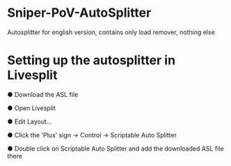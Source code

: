 # Sniper-PoV-AutoSplitter

Autosplitter for english version, contains only load remover, nothing else


# Setting up the autosplitter in Livesplit

● Download the ASL file

● Open Livesplit

● Edit Layout...

● Click the 'Plus' sign -> Control -> Scriptable Auto Splitter

● Double click on Scriptable Auto Splitter and add the downloaded ASL file there

